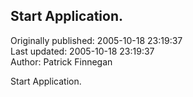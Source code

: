 ## Start Application.  
Originally published: 2005-10-18 23:19:37  
Last updated: 2005-10-18 23:19:37  
Author: Patrick Finnegan  
  
Start Application.